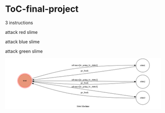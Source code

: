 # ToC-final-project

3 instructions

attack red slime  

attack blue slime  

attack green slime  

![Alt text](show-fsm.png)
